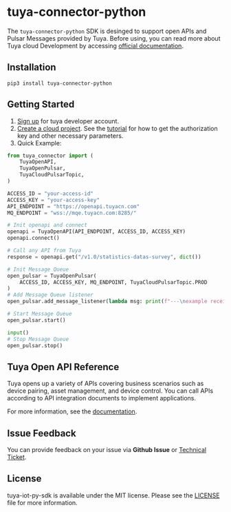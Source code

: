# tuya-connector-python

The `tuya-connector-python` SDK is desinged to support open APIs and Pulsar Messages provided by Tuya. Before using, you can read more about Tuya cloud Development by accessing [official documentation](https://developer.tuya.com/en/docs/iot/quick-start1?id=K95ztz9u9t89n).

## Installation

  `pip3 install tuya-connector-python`

## Getting Started

1. [Sign up](https://auth.tuya.com/register?from=https%3A%2F%2Fiot.tuya.com%2F) for tuya developer account.
2. [Create a cloud project](https://iot.tuya.com/cloud/). See the [tutorial](https://developer.tuya.com/en/docs/iot/device-control-practice?id=Kat1jdeul4uf8) for how to get the authorization key and other necessary parameters.
3. Quick Example:

``` python
from tuya_connector import (
    TuyaOpenAPI,
    TuyaOpenPulsar,
    TuyaCloudPulsarTopic,
)

ACCESS_ID = "your-access-id"
ACCESS_KEY = "your-access-key"
API_ENDPOINT = "https://openapi.tuyacn.com"
MQ_ENDPOINT = "wss://mqe.tuyacn.com:8285/"

# Init openapi and connect
openapi = TuyaOpenAPI(API_ENDPOINT, ACCESS_ID, ACCESS_KEY)
openapi.connect()

# Call any API from Tuya
response = openapi.get("/v1.0/statistics-datas-survey", dict())

# Init Message Queue
open_pulsar = TuyaOpenPulsar(
    ACCESS_ID, ACCESS_KEY, MQ_ENDPOINT, TuyaCloudPulsarTopic.PROD
)
# Add Message Queue listener
open_pulsar.add_message_listener(lambda msg: print(f"---\nexample receive: {msg}"))

# Start Message Queue
open_pulsar.start()

input()
# Stop Message Queue
open_pulsar.stop()

```

## Tuya Open API Reference

Tuya opens up a variety of APIs covering business scenarios such as device pairing, asset management, and device control. You can call APIs according to API integration documents to implement applications.

For more information, see the [documentation](https://developer.tuya.com/en/docs/cloud/?_source=github).
<!-- [Documentation > Cloud Development > API Reference](https://developer.tuya.com/docs/iot/open-api/api-reference/api-reference) -->


## Issue Feedback

You can provide feedback on your issue via **Github Issue** or [Technical Ticket](https://service.console.tuya.com/).

## License

tuya-iot-py-sdk is available under the MIT license. Please see the [LICENSE](./LICENSE) file for more information.
